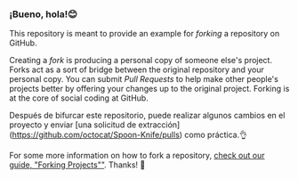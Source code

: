 ### ¡Bueno, hola!😊

This repository is meant to provide an example for *forking* a repository on GitHub.

Creating a *fork* is producing a personal copy of someone else's project. Forks act as a sort of bridge between the original repository and your personal copy. You can submit *Pull Requests* to help make other people's projects better by offering your changes up to the original project. Forking is at the core of social coding at GitHub.

Después de bifurcar este repositorio, puede realizar algunos cambios en el proyecto y enviar [una solicitud de extracción] (https://github.com/octocat/Spoon-Knife/pulls) como práctica.👌

For some more information on how to fork a repository, [check out our guide, "Forking Projects""](http://guides.github.com/overviews/forking/). Thanks! :sparkling_heart:
